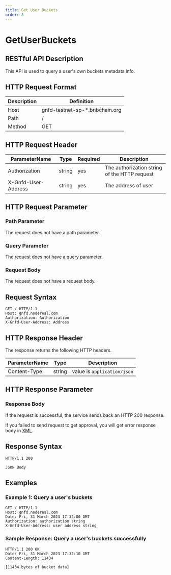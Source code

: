 ```yaml
---
title: Get User Buckets
order: 8
---
```


# GetUserBuckets

## RESTful API Description

This API is used to query a user's own buckets metadata info.

## HTTP Request Format

| Description | Definition                     |
|-------------|--------------------------------|
| Host        | gnfd-testnet-sp-*.bnbchain.org |
| Path        | /                              |
| Method      | GET                            |

## HTTP Request Header

| ParameterName       | Type   | Required | Description                                  |
|---------------------|--------|----------|----------------------------------------------|
| Authorization       | string | yes      | The authorization string of the HTTP request |
| X-Gnfd-User-Address | string | yes      | The address of user                          |

## HTTP Request Parameter

### Path Parameter

The request does not have a path parameter.

### Query Parameter

The request does not have a query parameter.

### Request Body

The request does not have a request body.

## Request Syntax

```shell
GET / HTTP/1.1
Host: gnfd.nodereal.com
Authorization: Authorization
X-Gnfd-User-Address: Address
```

## HTTP Response Header

The response returns the following HTTP headers.

| ParameterName | Type   | Description                 |
|---------------|--------|-----------------------------|
| Content-Type  | string | value is `application/json` |

## HTTP Response Parameter

### Response Body

If the request is successful, the service sends back an HTTP 200 response.

If you failed to send request to get approval, you will get error response body in [XML](./common/error.md#sp-error-response-parameter).

## Response Syntax

```shell
HTTP/1.1 200

JSON Body
```

## Examples

### Example 1: Query a user's buckets

```shell
GET / HTTP/1.1
Host: gnfd.nodereal.com
Date: Fri, 31 March 2023 17:32:00 GMT
Authorization: authorization string
X-Gnfd-User-Address: user address string

```

### Sample Response: Query a user's buckets successfully

```shell
HTTP/1.1 200 OK
Date: Fri, 31 March 2023 17:32:10 GMT
Content-Length: 11434

[11434 bytes of bucket data]

```
